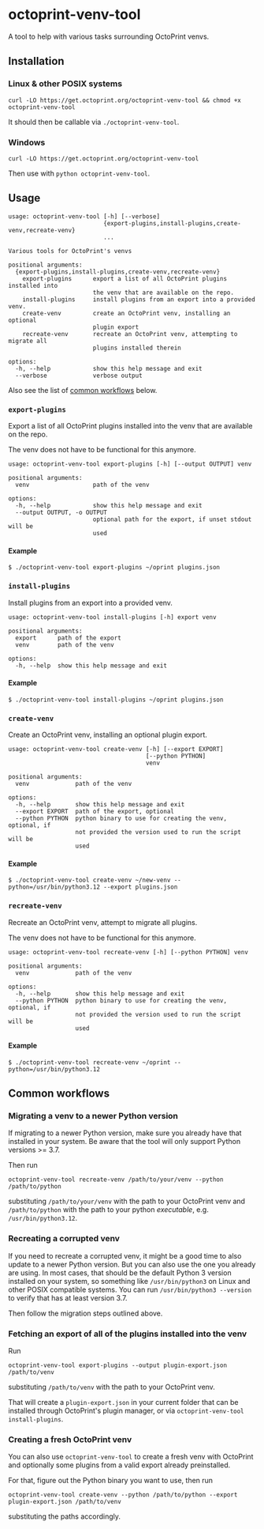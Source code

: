 # octoprint-venv-tool

A tool to help with various tasks surrounding OctoPrint venvs.

## Installation

### Linux & other POSIX systems

```
curl -LO https://get.octoprint.org/octoprint-venv-tool && chmod +x octoprint-venv-tool
```

It should then be callable via `./octoprint-venv-tool`.

### Windows

```
curl -LO https://get.octoprint.org/octoprint-venv-tool
```
Then use with `python octoprint-venv-tool`.

## Usage

<!--INSERT:help-->
```
usage: octoprint-venv-tool [-h] [--verbose]
                           {export-plugins,install-plugins,create-venv,recreate-venv}
                           ...

Various tools for OctoPrint's venvs

positional arguments:
  {export-plugins,install-plugins,create-venv,recreate-venv}
    export-plugins      export a list of all OctoPrint plugins installed into
                        the venv that are available on the repo.
    install-plugins     install plugins from an export into a provided venv.
    create-venv         create an OctoPrint venv, installing an optional
                        plugin export
    recreate-venv       recreate an OctoPrint venv, attempting to migrate all
                        plugins installed therein

options:
  -h, --help            show this help message and exit
  --verbose             verbose output
```
<!--/INSERT:help-->

Also see the list of [common workflows](#common-workflows) below.

### `export-plugins`

Export a list of all OctoPrint plugins installed into the venv that are available on the repo.

The venv does not have to be functional for this anymore.

<!--INSERT:export-plugins-->
```
usage: octoprint-venv-tool export-plugins [-h] [--output OUTPUT] venv

positional arguments:
  venv                  path of the venv

options:
  -h, --help            show this help message and exit
  --output OUTPUT, -o OUTPUT
                        optional path for the export, if unset stdout will be
                        used
```
<!--/INSERT:export-plugins-->

#### Example

```
$ ./octoprint-venv-tool export-plugins ~/oprint plugins.json
```

### `install-plugins`

Install plugins from an export into a provided venv.

<!--INSERT:install-plugins-->
```
usage: octoprint-venv-tool install-plugins [-h] export venv

positional arguments:
  export      path of the export
  venv        path of the venv

options:
  -h, --help  show this help message and exit
```
<!--/INSERT:install-plugins-->

#### Example

```
$ ./octoprint-venv-tool install-plugins ~/oprint plugins.json
```

### `create-venv`

Create an OctoPrint venv, installing an optional plugin export.

<!--INSERT:create-venv-->
```
usage: octoprint-venv-tool create-venv [-h] [--export EXPORT]
                                       [--python PYTHON]
                                       venv

positional arguments:
  venv             path of the venv

options:
  -h, --help       show this help message and exit
  --export EXPORT  path of the export, optional
  --python PYTHON  python binary to use for creating the venv, optional, if
                   not provided the version used to run the script will be
                   used
```
<!--/INSERT:create-venv-->

#### Example

```
$ ./octoprint-venv-tool create-venv ~/new-venv --python=/usr/bin/python3.12 --export plugins.json
```

### `recreate-venv`

Recreate an OctoPrint venv, attempt to migrate all plugins.

The venv does not have to be functional for this anymore.

<!--INSERT:recreate-venv-->
```
usage: octoprint-venv-tool recreate-venv [-h] [--python PYTHON] venv

positional arguments:
  venv             path of the venv

options:
  -h, --help       show this help message and exit
  --python PYTHON  python binary to use for creating the venv, optional, if
                   not provided the version used to run the script will be
                   used
```
<!--/INSERT:recreate-venv-->

#### Example

```
$ ./octoprint-venv-tool recreate-venv ~/oprint --python=/usr/bin/python3.12
```

## Common workflows

### Migrating a venv to a newer Python version

If migrating to a newer Python version, make sure you already have that installed in your system. Be aware that the tool will only
support Python versions >= 3.7.

Then run 

    octoprint-venv-tool recreate-venv /path/to/your/venv --python /path/to/python

substituting `/path/to/your/venv` with the path to your OctoPrint venv and `/path/to/python` with the path to your python 
*executable*, e.g. `/usr/bin/python3.12`.

### Recreating a corrupted venv

If you need to recreate a corrupted venv, it might be a good time to also update to a newer Python version. But you can also use
the one you already are using. In most cases, that should be the default Python 3 version installed on your system, so something
like `/usr/bin/python3` on Linux and other POSIX compatible systems. You can run `/usr/bin/python3 --version` to verify that
has at least version 3.7.

Then follow the migration steps outlined above.

### Fetching an export of all of the plugins installed into the venv

Run 

    octoprint-venv-tool export-plugins --output plugin-export.json /path/to/venv
    
substituting `/path/to/venv` with the path to your OctoPrint venv. 

That will create a `plugin-export.json` in your current folder that can be installed through
OctoPrint's plugin manager, or via `octoprint-venv-tool install-plugins`.

### Creating a fresh OctoPrint venv

You can also use `octoprint-venv-tool` to create a fresh venv with OctoPrint and optionally some plugins from a valid export
already preinstalled.

For that, figure out the Python binary you want to use, then run 

    octoprint-venv-tool create-venv --python /path/to/python --export plugin-export.json /path/to/venv

substituting the paths accordingly.
